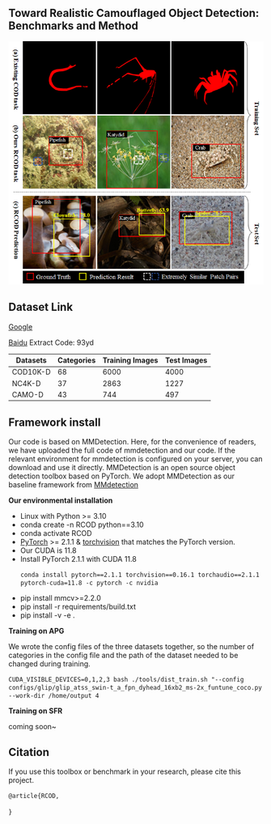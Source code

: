 ## Toward Realistic Camouflaged Object Detection: Benchmarks and Method

<img src="RCOD.png"/>


## Dataset Link
[Google](https://drive.google.com/drive/folders/1SafBDHRbutQ4D3yqDPOEmZY2u9Ip7Feh) 

[Baidu](https://pan.baidu.com/s/11m8pSerp4hR6pMZMD7WiyQ?pwd=93yd)  Extract Code: 93yd 
   

| Datasets | Categories | Training Images | Test Images |
| ---- | ---- | ---- | ---- |
| COD10K-D | 68 | 6000 | 4000 |
| NC4K-D | 37 | 2863 | 1227 |
| CAMO-D | 43 | 744 | 497 |



## Framework install

Our code is based on MMDetection. Here, for the convenience of readers, we have uploaded the full code of mmdetection and our code. If the relevant environment for mmdetection is configured on your server, you can download and use it directly. MMDetection is an open source object detection toolbox based on PyTorch. We adopt MMDetection as our baseline framework from [MMdetection](https://github.com/open-mmlab/mmdetection)


**Our environmental installation**
* Linux with Python >= 3.10
* conda create -n RCOD python==3.10
* conda activate RCOD
* [PyTorch](https://pytorch.org/get-started/locally/) >= 2.1.1 & [torchvision](https://github.com/pytorch/vision/) that matches the PyTorch version.
* Our CUDA is 11.8
* Install PyTorch 2.1.1 with CUDA 11.8 
  ```shell
  conda install pytorch==2.1.1 torchvision==0.16.1 torchaudio==2.1.1 pytorch-cuda=11.8 -c pytorch -c nvidia
  ```
* pip install mmcv>=2.2.0
* pip install -r requirements/build.txt
* pip install -v -e . 

**Training on APG**

We wrote the config files of the three datasets together, so the number of categories in the config file and the path of the dataset needed to be changed during training.

  ```shell
  CUDA_VISIBLE_DEVICES=0,1,2,3 bash ./tools/dist_train.sh "--config configs/glip/glip_atss_swin-t_a_fpn_dyhead_16xb2_ms-2x_funtune_coco.py --work-dir /home/output 4
  ```
**Training on SFR**

coming soon~


## Citation

If you use this toolbox or benchmark in your research, please cite this project.

```
@article{RCOD,
 
}
```


